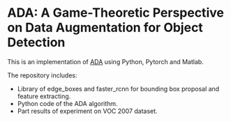 # ADA: A Game-Theoretic Perspective on Data Augmentation for Object Detection

This is an implementation of [ADA](https://arxiv.org/pdf/1710.07735.pdf) using Python, Pytorch and Matlab.

The repository includes:
* Library of edge_boxes and faster_rcnn for bounding box proposal and feature extracting.
* Python code of the ADA algorithm.
* Part results of experiment on VOC 2007 dataset.
